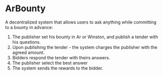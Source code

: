 # ArBounty

A decentralized system that allows users to ask anything while committing to a bounty in advance:

1. The publisher set his bounty in Ar or Winston, and publish a tender with his questions.
2. Upon publishing the tender - the system charges the publisher with the agreed amount.
3. Bidders respond the tender with theirs answers.
4. The publisher select the best answer
5. The system sends the rewards to the bidder.